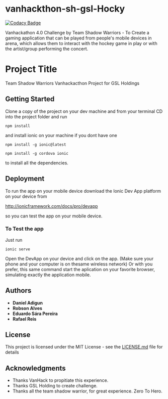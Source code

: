 # vanhackthon-sh-gsl-Hocky

[![Codacy Badge](https://api.codacy.com/project/badge/Grade/ea75f7172f4a4571857db76b55c20b01)](https://www.codacy.com/app/danadigun/vanhackthon-sh-gsl-Hocky?utm_source=github.com&utm_medium=referral&utm_content=danadigun/vanhackthon-sh-gsl-Hocky&utm_campaign=badger)

Vanhackathon 4.0 Challenge by Team Shadow Warriors - To Create a gaming application that can be played from people's mobile devices in arena, which allows them to interact with the hockey game in play or with the artist/group performing the concert.

# Project Title

Team Shadow Warriors Vanhackacthon Project for GSL Holdings

## Getting Started

Clone a copy of the project on your dev machine and from your terminal CD into the project folder and run 


```
npm install
```
and install ionic on your machine if you dont have one 

```
npm install -g ionic@latest
```
```
npm install -g cordova ionic
```

to install all the dependencies. 

## Deployment
To run the app on your mobile device download the Ionic Dev App platform on your device from

http://ionicframework.com/docs/pro/devapp

so you can test the app on your mobile device.

### To Test the app

Just run

```
ionic serve 
```
Open the DevApp on your device and click on the app. (Make sure your phone and your computer is on thesame wireless network)
Or with you prefer, this same command start the aplication on your favorite browser, simulating exactly the application mobile.


## Authors

* **Daniel Adigun** 
* **Robson Alves** 
* **Eduardo Sára Pereira** 
* **Rafael Reis** 


## License

This project is licensed under the MIT License - see the [LICENSE.md](LICENSE.md) file for details

## Acknowledgments

* Thanks VanHack to propitiate this experience.
* Thanks GSL Holding to create challenge.
* Thanks all the team shadow warrior, for great experience. Zero To Hero.
